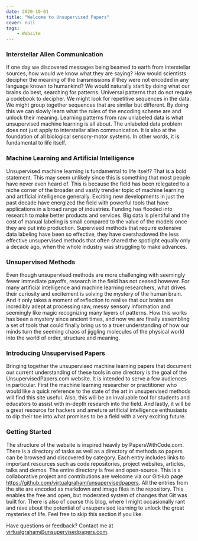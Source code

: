 ```yaml
---
date: 2020-10-01
title: "Welcome to Unsupervised Papers"
cover: null
tags:
    - Website
---
```


### Interstellar Alien Communication
If one day we discovered messages being beamed to earth from interstellar sources, how would we know what they are saying? How would scientists decipher the meaning of the transmissions if they were not encoded in any language known to humankind?  We would naturally start by doing what our brains do best, searching for patterns. Universal patterns that do not require a codebook to decipher. We might look for repetitive sequences in the data. We might group together sequences that are similar but different. By doing this we can slowly learn what the rules of the encoding scheme are and unlock their meaning. Learning patterns from raw unlabeled data is what unsupervised machine learning is all about. The unlabeled data problem does not just apply to interstellar alien communication. It is also at the foundation of all biological sensory-motor systems. In other words, it is fundamental to life itself. 

### Machine Learning and Artificial Intelligence  
Unsupervised machine learning is fundamental to life itself? That is a bold statement. This may seem unlikely since this is something that most people have never even heard of. This is because the field has been relegated to a niche corner of the broader and vastly trendier topic of machine learning and artificial intelligence generally. Exciting new developments in just the past decade have energized the field with powerful tools that have applications in a broad range of industries. Funding has flooded into research to make better products and services. Big data is plentiful and the cost of manual labeling is small compared to the value of the models once they are put into production. Supervised methods that require extensive data labeling have been so effective, they have overshadowed the less effective unsupervised methods that often shared the spotlight equally only a decade ago, when the whole industry was struggling to make advances. 

### Unsupervised Methods  
Even though unsupervised methods are more challenging with seemingly fewer immediate payoffs, research in the field has not ceased however. For many artificial intelligence and machine learning researchers, what drives their curiosity and excitement is solving the mystery of the human brain. And it only takes a moment of reflection to realise that our brains are incredibly adept at  processing raw, messy sensory information and seemingly like magic recognizing many layers of patterns. How this works has been a mystery since ancient times, and now we are finally assembling a set of tools that could finally bring us to a truer understanding of how our minds turn the seeming chaos of jiggling molecules of the physical world into the world of order, structure and meaning.

### Introducing Unsupervised Papers
Bringing together the unsupervised machine learning papers that document our current understanding of these tools in one directory is the goal of the UnsupervisedPapers.com website. It is intended to serve a few audiences in particular. First the machine learning researcher or practitioner who would like a quick reference to the state of the art in unsupervised methods will find this site useful. Also, this will be an invaluable tool for students and educators to assist with in-depth research into the field. And lastly, it will be a great resource for hackers and ameture artificial intelligence enthusiasts to dip their toe into what promises to be a field with a very exciting future.

### Getting Started
The structure of the website is inspired heavily by PapersWithCode.com. There is a directory of tasks as well as a directory of methods so papers can be browsed and discovered by category. Each entry includes links to important resources such as code repositories, project websites, articles, talks and demos. The entire directory is free and open-source. This is a collaborative project and contributions are welcome via our GitHub page https://github.com/virtualgraham/unsupervisedpapers. All the entries from the site are encoded as markdown and image files in the repository. This enables the free and open, but moderated system of changes that Git was built for.  There is also of course this blog, where I might occasionally rant and rave about the potential of unsupervised learning to unlock the great mysteries of life. Feel free to skip this section if you like.

Have questions or feedback? Contact me at virtualgraham@unsupervisedpapers.com.
